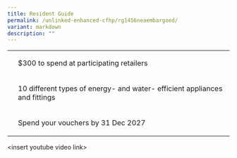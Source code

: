 ```yaml
---
title: Resident Guide
permalink: /unlinked-enhanced-cfhp/rg1456neaembargoed/
variant: markdown
description: ""
---
```

<p></p>
<table>
<tbody>
<tr>
<th rowspan="1" colspan="1">
<p></p>
</th>
<td rowspan="1" colspan="1">
<p>$300 to spend at participating retailers</p>

</td></tr>
<tr>
<td rowspan="1" colspan="1">
<p></p>
</td>
<td rowspan="1" colspan="1">
<p>10 different types of energy- and water- efficient appliances and fittings</p>
</td>
</tr>
<tr>
<td rowspan="1" colspan="1">
<p></p>
</td>
<td rowspan="1" colspan="1">
<p>Spend your vouchers by 31 Dec 2027</p>
</td>
</tr>
</tbody>
</table>
<p></p>
<p>&lt;insert youtube video link&gt;</p>
<p></p>
